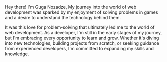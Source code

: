 
Hey there! I'm Guga Nozadze, My journey into the world of web development was sparked by my enjoyment of solving problems in games and a desire to understand the technology behind them.

It was this love for problem-solving that ultimately led me to the world of web development.
As a developer, I'm still in the early stages of my journey, but I'm embracing every opportunity to learn and grow. Whether it's diving into new technologies, building projects from scratch, or seeking guidance from experienced developers, I'm committed to expanding my skills and knowledge.
